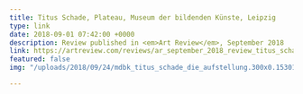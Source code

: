 ```yaml
---
title: Titus Schade, Plateau, Museum der bildenden Künste, Leipzig
type: link
date: 2018-09-01 07:42:00 +0000
description: Review published in <em>Art Review</em>, September 2018
link: https://artreview.com/reviews/ar_september_2018_review_titus_schade/
featured: false
img: "/uploads/2018/09/24/mdbk_titus_schade_die_aufstellung.300x0.1530198574.jpg"

---
```

